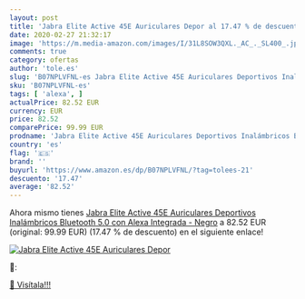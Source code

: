 ```yaml
---
layout: post
title: 'Jabra Elite Active 45E Auriculares Depor al 17.47 % de descuento'
date: 2020-02-27 21:32:17
image: 'https://m.media-amazon.com/images/I/31L8SOW3QXL._AC_._SL400_.jpg'
comments: true
category: ofertas
author: 'tole.es'
slug: 'B07NPLVFNL-es Jabra Elite Active 45E Auriculares Deportivos Inalámbricos...'
sku: 'B07NPLVFNL-es'
tags: [ 'alexa', ]
actualPrice: 82.52 EUR
currency: EUR
price: 82.52
comparePrice: 99.99 EUR
prodname: 'Jabra Elite Active 45E Auriculares Deportivos Inalámbricos Bluetooth 5.0 con Alexa Integrada - Negro'
country: 'es'
flag: '🇪🇸'
brand: ''
buyurl: 'https://www.amazon.es/dp/B07NPLVFNL/?tag=tolees-21'
descuento: '17.47'
average: '82.52'
---
```


Ahora mismo tienes [Jabra Elite Active 45E Auriculares Deportivos Inalámbricos Bluetooth 5.0 con Alexa Integrada - Negro](https://www.amazon.es/dp/B07NPLVFNL/?tag=tolees-21) a 82.52 EUR (original: 99.99 EUR) (17.47 %  de descuento) en el siguiente enlace!

[![Jabra Elite Active 45E Auriculares Depor](https://m.media-amazon.com/images/I/31L8SOW3QXL._AC_._SL400_.jpg)](https://www.amazon.es/dp/B07NPLVFNL/?tag=tolees-21)

🔎:


[🛒 Visítala!!!](https://www.amazon.es/dp/B07NPLVFNL/?tag=tolees-21)
